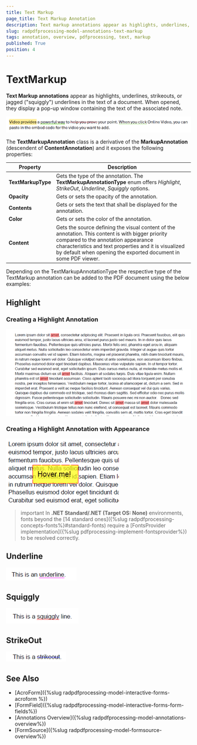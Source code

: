 ```yaml
---
title: Text Markup
page_title: Text Markup Annotation  
description: Text markup annotations appear as highlights, underlines, strikeouts, or squiggly underlines in the text of a document. 
slug: radpdfprocessing-model-annotations-text-markup 
tags: annotation, overview, pdfprocessing, text, markup 
published: True
position: 4
---
```


# TextMarkup 

**Text Markup annotations** appear as highlights, underlines, strikeouts, or jagged ("squiggly") underlines in the text of a document. When opened, they display a pop-up window containing the text of the associated note. 

![Text Markup Annotation](images/pdf-processing-create-text-markup-annotation.png)    

The **TextMarkupAnnotation** class is a derivative of the **MarkupAnnotation** (descendent of **ContentAnnotation**) and it exposes the following properties:

|Property|Description|
|---|---|
|**TextMarkupType**|Gets the type of the annotation. The **TextMarkupAnnotationType** enum offers *Highlight*, *StrikeOut*, *Underline*, *Squiggly* options.|
|**Opacity**|Gets or sets the opacity of the annotation.|
|**Contents**|Gets or sets the text that shall be displayed for the annotation.|
|**Color**|Gets or sets the color of the annotation.|
|**Content**|Gets the source defining the visual content of the annotation. This content is with bigger priority compared to the annotation appearance characteristics and text properties and it is visualized by default when opening the exported document in some PDF viewer.|

Depending on the TextMarkupAnnotationType the respective type of the TextMarkup annotation can be added to the PDF document using the below examples:

## Highlight

### Creating a Highlight Annotation

<snippet id='pdf-highlight-annotation'/>

![Create Highlight Annotation](images/pdf-processing-create-highlight-annotation.png)   

### Creating a Highlight Annotation with Appearance


<snippet id='pdf-appearance-highlight-annotation'/>

![Create Highlight Annotation with Appearance](images/pdf-processing-create-highlight-annotation-with-appearance.gif)    

>important In **.NET Standard/.NET (Target OS: None)** environments, fonts beyond the [14 standard ones]({%slug radpdfprocessing-concepts-fonts%}#standard-fonts) require a [FontsProvider implementation]({%slug pdfprocessing-implement-fontsprovider%}) to be resolved correctly.

## Underline

<snippet id='pdf-text-markup-underline'/>

![Create Underline Annotation](images/pdf-processing-create-underline-annotation.png)     

## Squiggly

<snippet id='pdf-text-markup-squiggly'/>

![Create Squiggly Annotation](images/pdf-processing-create-squiggly-annotation.png)    

## StrikeOut

<snippet id='pdf-text-markup-strikeout'/>

![Create StrikeOut Annotation](images/pdf-processing-create-strikeOut-annotation.png)      



## See Also

* [AcroForm]({%slug radpdfprocessing-model-interactive-forms-acroform %})
* [FormField]({%slug radpdfprocessing-model-interactive-forms-form-fields%})
* [Annotations Overview]({%slug radpdfprocessing-model-annotations-overview%})
* [FormSource]({%slug radpdfprocessing-model-formsource-overview%})
